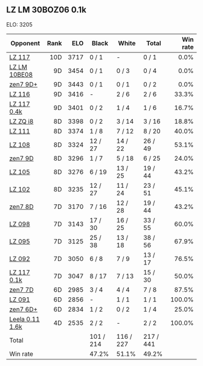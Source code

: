 ## LZ LM 30BOZ06 0.1k ##

ELO: 3205

Opponent | Rank | ELO | Black | White | Total | Win rate
---------|-----:|----:|-------|-------|-------|-------:
[LZ 117](LZ%20117.md) | 10D | 3717 | 0 / 1 | - | 0 / 1 | 0.0%
[LZ LM 10BE08](LZ%20LM%2010BE08.md) | 9D | 3454 | 0 / 1 | 0 / 3 | 0 / 4 | 0.0%
[zen7 9D+](zen7%209D+.md) | 9D | 3443 | 0 / 1 | 0 / 1 | 0 / 2 | 0.0%
[LZ 116](LZ%20116.md) | 9D | 3416 | - | 2 / 6 | 2 / 6 | 33.3%
[LZ 117 0.4k](LZ%20117%200.4k.md) | 9D | 3401 | 0 / 2 | 1 / 4 | 1 / 6 | 16.7%
[LZ ZQ i8](LZ%20ZQ%20i8.md) | 8D | 3398 | 0 / 2 | 3 / 14 | 3 / 16 | 18.8%
[LZ 111](LZ%20111.md) | 8D | 3374 | 1 / 8 | 7 / 12 | 8 / 20 | 40.0%
[LZ 108](LZ%20108.md) | 8D | 3324 | 12 / 27 | 14 / 22 | 26 / 49 | 53.1%
[zen7 9D](zen7%209D.md) | 8D | 3296 | 1 / 7 | 5 / 18 | 6 / 25 | 24.0%
[LZ 105](LZ%20105.md) | 8D | 3276 | 6 / 19 | 13 / 25 | 19 / 44 | 43.2%
[LZ 102](LZ%20102.md) | 8D | 3235 | 12 / 27 | 11 / 24 | 23 / 51 | 45.1%
[zen7 8D](zen7%208D.md) | 7D | 3170 | 7 / 16 | 12 / 28 | 19 / 44 | 43.2%
[LZ 098](LZ%20098.md) | 7D | 3143 | 17 / 30 | 16 / 25 | 33 / 55 | 60.0%
[LZ 095](LZ%20095.md) | 7D | 3125 | 25 / 38 | 13 / 18 | 38 / 56 | 67.9%
[LZ 092](LZ%20092.md) | 7D | 3050 | 6 / 8 | 7 / 9 | 13 / 17 | 76.5%
[LZ 117 0.1k](LZ%20117%200.1k.md) | 7D | 3047 | 8 / 17 | 7 / 13 | 15 / 30 | 50.0%
[zen7 7D](zen7%207D.md) | 6D | 2985 | 3 / 4 | 4 / 4 | 7 / 8 | 87.5%
[LZ 091](LZ%20091.md) | 6D | 2856 | - | 1 / 1 | 1 / 1 | 100.0%
[zen7 6D+](zen7%206D+.md) | 6D | 2834 | 1 / 2 | 0 / 2 | 1 / 4 | 25.0%
[Leela 0.11 1.6k](Leela%200.11%201.6k.md) | 4D | 2535 | 2 / 2 | - | 2 / 2 | 100.0%
Total | | | 101 / 214 | 116 / 227 | 217 / 441 | 
Win rate| | | 47.2% | 51.1% | 49.2% | 
